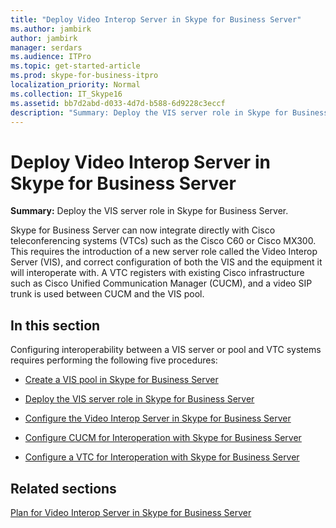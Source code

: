 ```yaml
---
title: "Deploy Video Interop Server in Skype for Business Server"
ms.author: jambirk
author: jambirk
manager: serdars
ms.audience: ITPro
ms.topic: get-started-article
ms.prod: skype-for-business-itpro
localization_priority: Normal
ms.collection: IT_Skype16
ms.assetid: bb7d2abd-d033-4d7d-b588-6d9228c3eccf
description: "Summary: Deploy the VIS server role in Skype for Business Server."
---
```


# Deploy Video Interop Server in Skype for Business Server
 
**Summary:** Deploy the VIS server role in Skype for Business Server.
  
Skype for Business Server can now integrate directly with Cisco teleconferencing systems (VTCs) such as the Cisco C60 or Cisco MX300. This requires the introduction of a new server role called the Video Interop Server (VIS), and correct configuration of both the VIS and the equipment it will interoperate with. A VTC registers with existing Cisco infrastructure such as Cisco Unified Communication Manager (CUCM), and a video SIP trunk is used between CUCM and the VIS pool.
  
## In this section

Configuring interoperability between a VIS server or pool and VTC systems requires performing the following five procedures: 
  
- [Create a VIS pool in Skype for Business Server](create-a-vis-pool.md)
    
- [Deploy the VIS server role in Skype for Business Server](deploy-the-vis-server-role.md)
    
- [Configure the Video Interop Server in Skype for Business Server](configure-the-vis.md)
    
- [Configure CUCM for Interoperation with Skype for Business Server](configure-cucm-for-interoperation.md)
    
- [Configure a VTC for Interoperation with Skype for Business Server](configure-a-vtc-for-interoperation.md)
    
## Related sections

[Plan for Video Interop Server in Skype for Business Server](../../plan-your-deployment/video-interop-server.md)
  

